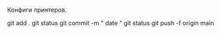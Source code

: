 Конфиги принтеров.


git add .
git status
git commit -m " date "
git status
git push -f origin main
